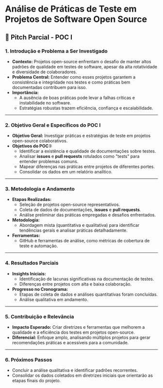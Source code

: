 # Análise de Práticas de Teste em Projetos de Software Open Source

## 📢 **Pitch Parcial - POC I**

### **1. Introdução e Problema a Ser Investigado**
- **Contexto:** Projetos open-source enfrentam o desafio de manter altos padrões de qualidade em testes de software, apesar da alta rotatividade e diversidade de colaboradores.
- **Problema Central:** Entender como esses projetos garantem a consistência e integridade nos testes e como práticas bem documentadas contribuem para isso.
- **Importância:** 
  - A ausência de boas práticas pode levar a falhas críticas e instabilidade no software.
  - Estratégias robustas trazem eficiência, confiança e escalabilidade.

---

### **2. Objetivo Geral e Específicos do POC I**
- **Objetivo Geral:** Investigar práticas e estratégias de teste em projetos open-source colaborativos.
- **Objetivos do POC I:**
  - Identificar a existência e qualidade de documentações sobre testes.
  - Analisar **issues** e **pull requests** rotulados como "tests" para entender problemas comuns.
  - Mapear diferenças nas práticas entre projetos de diferentes portes.
  - Consolidar os dados em um relatório analítico.

---

### **3. Metodologia e Andamento**
- **Etapas Realizadas:**
  - Seleção de projetos open-source representativos.
  - Coleta de dados de documentações, **issues** e **pull requests**.
  - Análise preliminar das práticas empregadas e desafios enfrentados.
- **Metodologia:** 
  - Abordagem mista (quantitativa e qualitativa) para identificar tendências gerais e analisar práticas detalhadamente.
- **Ferramentas:** 
  - GitHub e ferramentas de análise, como métricas de cobertura de teste e automação.

---

### **4. Resultados Parciais**
- **Insights Iniciais:**
  - Identificação de lacunas significativas na documentação de testes.
  - Diferenças entre projetos com alta e baixa colaboração.
- **Progresso no Cronograma:**
  - Etapas de coleta de dados e análises quantitativas foram concluídas.
  - Análise qualitativa em andamento.

---

### **5. Contribuição e Relevância**
- **Impacto Esperado:** Criar diretrizes e ferramentas que melhorem a qualidade e a eficiência dos testes em projetos open-source.
- **Diferencial:** Enfoque amplo, analisando múltiplos projetos para gerar recomendações práticas e acessíveis para a comunidade.

---

### **6. Próximos Passos**
- Concluir a análise qualitativa e identificar padrões recorrentes.
- Consolidar os dados coletados em diretrizes iniciais que orientarão as etapas finais do projeto.